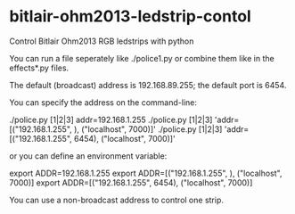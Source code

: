 bitlair-ohm2013-ledstrip-contol
===============================

Control Bitlair Ohm2013 RGB ledstrips with python

You can run a file seperately like ./police1.py or combine them like in the 
effects*.py files.

The default (broadcast) address is 192.168.89.255; the default port is 6454.

You can specify the address on the command-line:

./police.py [1|2|3] addr=192.168.1.255
./police.py [1|2|3] 'addr=[("192.168.1.255", ), ("localhost", 7000)]'
./police.py [1|2|3] 'addr=[("192.168.1.255", 6454), ("localhost", 7000)]'

or you can define an environment variable:

export ADDR=192.168.1.255
export ADDR=[("192.168.1.255", ), ("localhost", 7000)]
export ADDR=[("192.168.1.255", 6454), ("localhost", 7000)]

You can use a non-broadcast address to control one strip.



